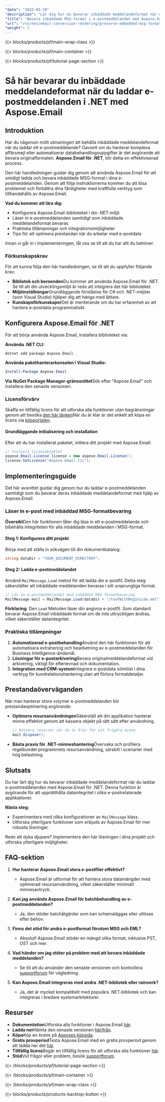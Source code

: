```yaml
---
"date": "2025-05-29"
"description": "Lär dig hur du bevarar inbäddade meddelandeformat när du laddar e-postmeddelanden med Aspose.Email för .NET, vilket säkerställer dataintegritet och sömlös integration i dina applikationer."
"title": "Bevara inbäddade MSG-format i e-postmeddelanden med Aspose.Email för .NET"
"url": "/sv/net/email-conversion-rendering/preserve-embedded-msg-formats-aspose-email-net/"
"weight": 1
---
```


{{< blocks/products/pf/main-wrap-class >}}

{{< blocks/products/pf/main-container >}}

{{< blocks/products/pf/tutorial-page-section >}}
# Så här bevarar du inbäddade meddelandeformat när du laddar e-postmeddelanden i .NET med Aspose.Email

## Introduktion

Har du någonsin mött utmaningen att behålla inbäddade meddelandeformat när du laddar ett e-postmeddelande? Oavsett om du hanterar komplexa affärsmejl eller automatiserar databehandlingsuppgifter är det avgörande att bevara originalformaten. **Aspose.Email för .NET**, blir detta en effektiviserad process.

Den här handledningen guidar dig genom att använda Aspose.Email för att smidigt ladda och bevara inbäddade MSG-format i dina e-postmeddelanden. Genom att följa instruktionerna kommer du att lösa problemet och förbättra dina färdigheter med kraftfulla verktyg som tillhandahålls av Aspose.Email.

**Vad du kommer att lära dig:**
- Konfigurera Aspose.Email-biblioteket i din .NET-miljö
- Läser in e-postmeddelanden samtidigt som inbäddade meddelandeformat bevaras
- Praktiska tillämpningar och integrationsmöjligheter
- Tips för att optimera prestandan när du arbetar med e-postdata

Innan vi går in i implementeringen, låt oss se till att du har allt du behöver.

### Förkunskapskrav

För att kunna följa den här handledningen, se till att du uppfyller följande krav:
- **Bibliotek och beroenden**Du kommer att använda Aspose.Email för .NET. Se till att din utvecklingsmiljö är redo att integrera det här biblioteket.
- **Miljöinställningar**Grundläggande förståelse för C# och .NET-miljöer (som Visual Studio) hjälper dig att hänga med lättare.
- **Kunskapsförkunskaper**Det är meriterande om du har erfarenhet av att hantera e-postdata programmatiskt.

## Konfigurera Aspose.Email för .NET

För att börja använda Aspose.Email, installera biblioteket via:

**Använda .NET CLI:**
```shell
dotnet add package Aspose.Email
```

**Använda pakethanterarkonsolen i Visual Studio:**
```powershell
Install-Package Aspose.Email
```

**Via NuGet Package Manager-gränssnittet**Sök efter "Aspose.Email" och installera den senaste versionen.

### Licensförvärv

Skaffa en tillfällig licens för att utforska alla funktioner utan begränsningar genom att besöka [den här länken](https://purchase.aspose.com/temporary-license/)När du är klar är det enkelt att köpa en licens via [köpportalen](https://purchase.aspose.com/buy).

#### Grundläggande initialisering och installation

Efter att du har installerat paketet, initiera ditt projekt med Aspose.Email:

```csharp
// Initiera licensobjektet
aspose.Email.License license = new aspose.Email.License();
license.SetLicense("Aspose.Email.lic");
```

## Implementeringsguide

Det här avsnittet guidar dig genom hur du laddar e-postmeddelanden samtidigt som du bevarar deras inbäddade meddelandeformat med hjälp av Aspose.Email.

### Läser in e-post med inbäddad MSG-formatbevaring

**Översikt**Den här funktionen låter dig läsa in ett e-postmeddelande och bibehålla integriteten för alla inbäddade meddelanden i MSG-format.

#### Steg 1: Konfigurera ditt projekt

Börja med att ställa in sökvägen till din dokumentkatalog:

```csharp
string dataDir = "YOUR_DOCUMENT_DIRECTORY";
```

#### Steg 2: Ladda e-postmeddelandet

Använd `MailMessage.Load` metod för att ladda din e-postfil. Detta steg säkerställer att inbäddade meddelanden bevaras i sitt ursprungliga format.

```csharp
// Läs in e-postmeddelandet med inbäddad MSG-formatbevaring
MailMessage mail = MailMessage.Load(dataDir + "/tnefWithMsgInside.eml");
```

**Förklaring**: Den `Load` Metoden läser din angivna e-postfil. Som standard bevarar Aspose.Email inbäddade format om de inte uttryckligen ändras, vilket säkerställer dataintegritet.

### Praktiska tillämpningar

1. **Automatiserad e-postbehandling**Använd den här funktionen för att automatisera extrahering och bearbetning av e-postmeddelanden för Business Intelligence-ändamål.
2. **Lösningar för e-postarkivering**Bevara originalmeddelandeformat vid arkivering, viktigt för efterlevnad och dokumentation.
3. **Integration med CRM-system**Integrera e-postdata sömlöst i dina verktyg för kundrelationshantering utan att förlora formatdetaljer.

## Prestandaöverväganden

När man hanterar stora volymer e-postmeddelanden blir prestandaoptimering avgörande:

- **Optimera resursanvändningen**Säkerställ att din applikation hanterar minne effektivt genom att kassera objekt på rätt sätt efter användning.
  
  ```csharp
  // Kassera resurser när du är klar för att frigöra minne
  mail.Dispose();
  ```

- **Bästa praxis för .NET-minneshantering**Övervaka och profilera regelbundet programmets resursanvändning, särskilt i scenarier med hög belastning.

## Slutsats

Du har lärt dig hur du bevarar inbäddade meddelandeformat när du laddar e-postmeddelanden med Aspose.Email för .NET. Denna funktion är avgörande för att upprätthålla dataintegritet i olika e-postrelaterade applikationer. 

**Nästa steg:**
- Experimentera med olika konfigurationer av `MailMessage` klass.
- Utforska ytterligare funktioner som erbjuds av Aspose.Email för mer robusta lösningar.

Redo att dyka djupare? Implementera den här lösningen i dina projekt och utforska ytterligare möjligheter.

## FAQ-sektion

1. **Hur hanterar Aspose.Email stora e-postfiler effektivt?**
   - Aspose.Email är utformat för att hantera stora datamängder med optimerad resursanvändning, vilket säkerställer minimalt minnesavtryck.

2. **Kan jag använda Aspose.Email för batchbehandling av e-postmeddelanden?**
   - Ja, den stöder batchåtgärder som kan schemaläggas eller utlösas efter behov.

3. **Finns det stöd för andra e-postformat förutom MSG och EML?**
   - Absolut! Aspose.Email stöder en mängd olika format, inklusive PST, OST och mer.

4. **Vad händer om jag stöter på problem med att bevara inbäddade meddelanden?**
   - Se till att du använder den senaste versionen och kontrollera [supportforum](https://forum.aspose.com/c/email/10) för vägledning.

5. **Kan Aspose.Email integreras med andra .NET-bibliotek eller ramverk?**
   - Ja, det är mycket kompatibelt med populära .NET-bibliotek och kan integreras i bredare systemarkitekturer.

## Resurser

- **Dokumentation**Utforska alla funktioner i Aspose.Email [här](https://reference.aspose.com/email/net/).
- **Ladda ner**Hämta den senaste versionen [härifrån](https://releases.aspose.com/email/net/).
- **Köpa**Köp en licens på [Asposes köpsida](https://purchase.aspose.com/buy).
- **Gratis provperiod**Testa Aspose.Email med en gratis provperiod genom att ladda ner det [här](https://releases.aspose.com/email/net/).
- **Tillfällig licens**Begär en tillfällig licens för att utforska alla funktioner [här](https://purchase.aspose.com/temporary-license/).
- **Stöd**Vid frågor eller problem, besök [supportforum](https://forum.aspose.com/c/email/10).

{{< /blocks/products/pf/tutorial-page-section >}}

{{< /blocks/products/pf/main-container >}}

{{< /blocks/products/pf/main-wrap-class >}}

{{< blocks/products/products-backtop-button >}}